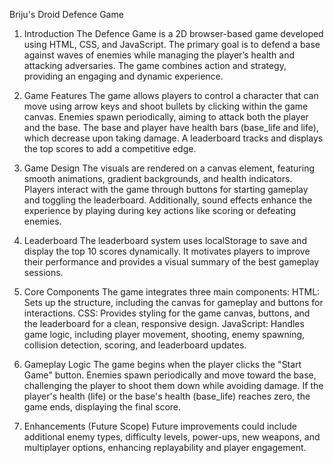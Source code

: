Briju's Droid Defence Game

1. Introduction
  The Defence Game is a 2D browser-based game developed using HTML, CSS, and JavaScript. The primary goal is to defend a base against waves of enemies while managing the player’s health and attacking adversaries. The game combines action and strategy, providing an engaging and dynamic experience.

2. Game Features
  The game allows players to control a character that can move using arrow keys and shoot bullets by clicking within the game canvas. Enemies spawn periodically, aiming to attack both the player and the base. The base and player have health bars (base_life and life), which decrease upon taking damage. A leaderboard tracks and displays the top scores to add a competitive edge.

3. Game Design
  The visuals are rendered on a canvas element, featuring smooth animations, gradient backgrounds, and health indicators. Players interact with the game through buttons for starting gameplay and toggling the leaderboard. Additionally, sound effects enhance the experience by playing during key actions like scoring or defeating enemies.

4. Leaderboard
  The leaderboard system uses localStorage to save and display the top 10 scores dynamically. It motivates players to improve their performance and provides a visual summary of the best gameplay sessions.

5. Core Components
The game integrates three main components:
  HTML: Sets up the structure, including the canvas for gameplay and buttons for interactions.
  CSS: Provides styling for the game canvas, buttons, and the leaderboard for a clean, responsive design.
  JavaScript: Handles game logic, including player movement, shooting, enemy spawning, collision detection, scoring, and leaderboard updates.
6. Gameplay Logic
  The game begins when the player clicks the "Start Game" button. Enemies spawn periodically and move toward the base, challenging the player to shoot them down while avoiding damage. If the player's health (life) or the base's health (base_life) reaches zero, the game ends, displaying the final score.

7. Enhancements (Future Scope)
  Future improvements could include additional enemy types, difficulty levels, power-ups, new weapons, and multiplayer options, enhancing replayability and player engagement.
